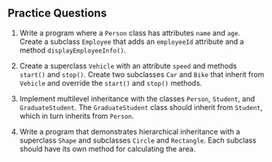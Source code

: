 ## Practice Questions

1. Write a program where a `Person` class has attributes `name` and `age`. Create a subclass `Employee` that adds an `employeeId` attribute and a method `displayEmployeeInfo()`.

2. Create a superclass `Vehicle` with an attribute `speed` and methods `start()` and `stop()`. Create two subclasses `Car` and `Bike` that inherit from `Vehicle` and override the `start()` and `stop()` methods.

3. Implement multilevel inheritance with the classes `Person`, `Student`, and `GraduateStudent`. The `GraduateStudent` class should inherit from `Student`, which in turn inherits from `Person`.

4. Write a program that demonstrates hierarchical inheritance with a superclass `Shape` and subclasses `Circle` and `Rectangle`. Each subclass should have its own method for calculating the area.

